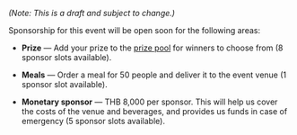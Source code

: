 _(Note: This is a draft and subject to change.)_

Sponsorship for this event will be open soon for the following areas:

- **Prize** — Add your prize to the [prize pool](/wiki/PrizePoolSystem) for winners to choose from (8 sponsor slots available).

- **Meals** — Order a meal for 50 people and deliver it to the event venue (1 sponsor slot available).

- **Monetary sponsor** — THB 8,000 per sponsor. This will help us cover the costs of the venue and beverages, and provides us funds in case of emergency (5 sponsor slots available).